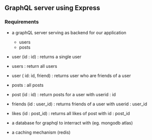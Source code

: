 ## GraphQL server using Express


### Requirements

- a graphQL server serving as backend for our application
    - users
    - posts
     
- user (id : id) : returns a single user
- users : return all users
- user ( id: id, friend) : returns user who are friends of a user
- posts : all posts
- post (id : id) : return posts for a user with userid : id
- friends (id : user_id) : returns friends of a user with userid : user_id
- likes (id : post_id) : returns all likes of post with id : post_id




- a database for graphql to interract with (eg. mongodb atlas)
- a caching mechanism (redis)